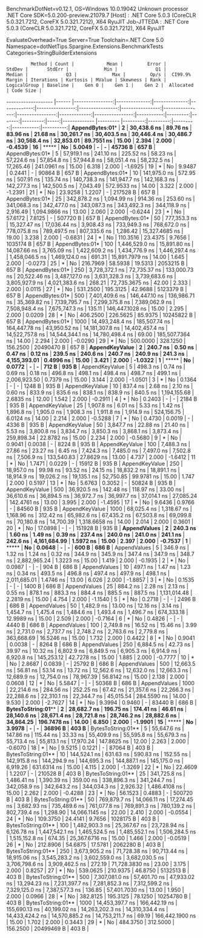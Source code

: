 
BenchmarkDotNet=v0.12.1, OS=Windows 10.0.19042
Unknown processor
.NET Core SDK=5.0.200-preview.21079.7
  [Host]     : .NET Core 5.0.3 (CoreCLR 5.0.321.7212, CoreFX 5.0.321.7212), X64 RyuJIT
  Job-JTTEDA : .NET Core 5.0.3 (CoreCLR 5.0.321.7212, CoreFX 5.0.321.7212), X64 RyuJIT

EvaluateOverhead=True  Server=True  Toolchain=.NET Core 5.0  
Namespace=dotNetTips.Spargine.Extensions.BenchmarkTests  Categories=StringBuilderExtensions  

             Method | Count |            Mean |         Error |        StdDev |       StdErr |             Min |              Q1 |          Median |              Q3 |             Max |         Op/s |  CI99.9% Margin | Iterations | Kurtosis | MValue | Skewness | Rank | LogicalGroup | Baseline |    Gen 0 |    Gen 1 |    Gen 2 |  Allocated | Code Size |
------------------- |------ |----------------:|--------------:|--------------:|-------------:|----------------:|----------------:|----------------:|----------------:|----------------:|-------------:|----------------:|-----------:|---------:|-------:|---------:|-----:|------------- |--------- |---------:|---------:|---------:|-----------:|----------:|
    **AppendBytes:01*** |     **2** |     **30,438.6 ns** |      **89.76 ns** |      **83.96 ns** |     **21.68 ns** |     **30,261.7 ns** |     **30,403.5 ns** |     **30,446.4 ns** |     **30,486.7 ns** |     **30,568.4 ns** |    **32,853.01** |      **89.7551 ns** |      **15.00** |    **2.394** |  **2.000** |  **-0.4539** |   **16** |            ***** |       **No** |   **5.0049** |        **-** |        **-** |    **45736 B** |     **657 B** |
    AppendBytes:01* |     5 |     57,919.1 ns |     241.10 ns |     225.52 ns |     58.23 ns |     57,224.6 ns |     57,854.8 ns |     57,944.8 ns |     58,051.4 ns |     58,232.5 ns |    17,265.46 |     241.0961 ns |      15.00 |    6.318 |  2.000 |  -1.6925 |   19 |            * |       No |   9.9487 |   0.2441 |        - |    90864 B |     657 B |
    AppendBytes:01* |    10 |    141,975.0 ns |     572.95 ns |     507.91 ns |    135.74 ns |    140,738.3 ns |    141,947.7 ns |    142,168.3 ns |    142,277.3 ns |    142,500.5 ns |     7,043.49 |     572.9533 ns |      14.00 |    3.322 |  2.000 |  -1.2391 |   21 |            * |       No |  23.9258 |   1.2207 |        - |   217528 B |     657 B |
    AppendBytes:01* |    25 |    342,878.2 ns |   1,094.99 ns |     914.36 ns |    253.60 ns |    341,068.3 ns |    342,477.0 ns |    343,087.3 ns |    343,492.3 ns |    344,118.9 ns |     2,916.49 |   1,094.9866 ns |      13.00 |    2.060 |  2.000 |  -0.6244 |   23 |            * |       No |  57.6172 |   7.8125 |        - |   507720 B |     657 B |
    AppendBytes:01* |    50 |    777,353.3 ns |  15,327.47 ns |  17,036.44 ns |  3,908.43 ns |    733,949.3 ns |    768,672.0 ns |    778,075.8 ns |    789,497.5 ns |    807,335.6 ns |     1,286.42 |  15,327.4685 ns |      19.00 |    3.238 |  2.000 |  -0.6831 |   24 |            * |       No | 110.3516 |  23.4375 |   9.7656 |  1035174 B |     657 B |
    AppendBytes:01* |   100 |  1,446,529.0 ns |  15,891.80 ns |  14,087.66 ns |  3,765.09 ns |  1,422,609.2 ns |  1,434,776.9 ns |  1,446,297.4 ns |  1,458,046.5 ns |  1,469,124.0 ns |       691.31 |  15,891.7979 ns |      14.00 |    1.645 |  2.000 |  -0.0273 |   25 |            * |       No | 216.7969 |  58.5938 |  19.5313 |  2053215 B |     657 B |
    AppendBytes:01* |   250 |  3,728,372.1 ns |  72,735.37 ns | 133,000.73 ns | 20,522.46 ns |  3,487,127.0 ns |  3,631,328.3 ns |  3,739,683.6 ns |  3,805,927.9 ns |  4,021,383.6 ns |       268.21 |  72,735.3675 ns |      42.00 |    2.333 |  2.000 |   0.0115 |   27 |            * |       No | 531.2500 | 195.3125 |  42.9688 |  5123379 B |     657 B |
    AppendBytes:01* |   500 |  7,401,409.6 ns | 146,447.10 ns | 136,986.71 ns | 35,369.82 ns |  7,139,795.7 ns |  7,299,375.8 ns |  7,389,062.9 ns |  7,508,948.4 ns |  7,675,747.3 ns |       135.11 | 146,447.1028 ns |      15.00 |    2.295 |  2.000 |   0.0209 |   28 |            * |       No | 406.2500 | 226.5625 |  85.9375 | 10245822 B |     657 B |
    AppendBytes:01* |  1000 | 14,493,248.4 ns | 185,507.74 ns | 164,447.78 ns | 43,950.52 ns | 14,181,307.8 ns | 14,402,457.4 ns | 14,522,757.8 ns | 14,544,344.1 ns | 14,780,498.4 ns |        69.00 | 185,507.7364 ns |      14.00 |    2.294 |  2.000 |  -0.0290 |   29 |            * |       No | 500.0000 | 328.1250 | 156.2500 | 20490470 B |     657 B |
     **AppendKeyValue** |     **2** |        **240.7 ns** |       **0.50 ns** |       **0.47 ns** |      **0.12 ns** |        **239.5 ns** |        **240.6 ns** |        **240.7 ns** |        **240.9 ns** |        **241.3 ns** | **4,155,393.01** |       **0.4996 ns** |      **15.00** |    **3.421** |  **2.000** |  **-1.0322** |    **1** |            ***** |       **No** |   **0.0772** |        **-** |        **-** |      **712 B** |     **935 B** |
     AppendKeyValue |     5 |        498.3 ns |       0.74 ns |       0.69 ns |      0.18 ns |        496.8 ns |        498.1 ns |        498.4 ns |        498.7 ns |        499.1 ns | 2,006,923.50 |       0.7379 ns |      15.00 |    3.144 |  2.000 |  -1.0501 |    3 |            * |       No |   0.1364 |        - |        - |     1248 B |     935 B |
     AppendKeyValue |    10 |        837.4 ns |       2.68 ns |       2.10 ns |      0.60 ns |        833.9 ns |        835.6 ns |        838.1 ns |        838.9 ns |        840.5 ns | 1,194,155.68 |       2.6835 ns |      12.00 |    1.542 |  2.000 |  -0.2911 |    4 |            * |       No |   0.2403 |        - |        - |     2184 B |     935 B |
     AppendKeyValue |    25 |      1,907.8 ns |       6.01 ns |       5.33 ns |      1.42 ns |      1,896.8 ns |      1,905.0 ns |      1,908.3 ns |      1,911.8 ns |      1,914.9 ns |   524,156.75 |       6.0124 ns |      14.00 |    2.214 |  2.000 |  -0.5288 |    7 |            * |       No |   0.4730 |   0.0019 |        - |     4336 B |     935 B |
     AppendKeyValue |    50 |      3,847.7 ns |      22.88 ns |      21.40 ns |      5.53 ns |      3,800.8 ns |      3,834.7 ns |      3,850.3 ns |      3,868.1 ns |      3,873.4 ns |   259,898.34 |      22.8782 ns |      15.00 |    2.234 |  2.000 |  -0.5680 |    9 |            * |       No |   0.9041 |   0.0038 |        - |     8224 B |     935 B |
     AppendKeyValue |   100 |      7,488.3 ns |      27.86 ns |      23.27 ns |      6.45 ns |      7,424.3 ns |      7,485.0 ns |      7,497.0 ns |      7,502.8 ns |      7,506.9 ns |   133,540.83 |      27.8629 ns |      13.00 |    4.737 |  2.000 |  -1.6412 |   11 |            * |       No |   1.7471 |   0.0229 |        - |    15912 B |     935 B |
     AppendKeyValue |   250 |     18,957.0 ns |      99.98 ns |      93.52 ns |     24.15 ns |     18,832.2 ns |     18,891.1 ns |     18,914.9 ns |     19,026.2 ns |     19,135.1 ns |    52,750.85 |      99.9781 ns |      15.00 |    1.747 |  2.000 |   0.5197 |   13 |            * |       No |   5.6763 |   0.3052 |        - |    50824 B |     935 B |
     AppendKeyValue |   500 |     36,920.5 ns |     142.48 ns |     118.97 ns |     33.00 ns |     36,610.6 ns |     36,894.5 ns |     36,972.7 ns |     36,997.7 ns |     37,014.1 ns |    27,085.24 |     142.4761 ns |      13.00 |    3.995 |  2.000 |  -1.4595 |   17 |            * |       No |   9.6436 |   0.9766 |        - |    84560 B |     935 B |
     AppendKeyValue |  1000 |     68,025.4 ns |   1,318.67 ns |   1,168.96 ns |    312.42 ns |     65,982.6 ns |     67,435.2 ns |     67,503.8 ns |     69,099.8 ns |     70,180.8 ns |    14,700.39 |   1,318.6658 ns |      14.00 |    2.014 |  2.000 |   0.3601 |   20 |            * |       No |  17.0898 |        - |        - |   151928 B |     935 B |
       **AppendValues** |     **2** |        **240.3 ns** |       **1.60 ns** |       **1.49 ns** |      **0.39 ns** |        **237.4 ns** |        **240.0 ns** |        **241.0 ns** |        **241.1 ns** |        **242.6 ns** | **4,161,684.99** |       **1.5972 ns** |      **15.00** |    **2.397** |  **2.000** |  **-0.7537** |    **1** |            ***** |       **No** |   **0.0648** |        **-** |        **-** |      **600 B** |     **686 B** |
       AppendValues |     5 |        346.9 ns |       1.32 ns |       1.24 ns |      0.32 ns |        344.9 ns |        345.9 ns |        347.4 ns |        347.9 ns |        348.7 ns | 2,882,965.24 |       1.3223 ns |      15.00 |    1.419 |  2.000 |  -0.1935 |    2 |            * |       No |   0.0987 |        - |        - |      904 B |     686 B |
       AppendValues |    10 |        497.1 ns |       1.47 ns |       1.23 ns |      0.34 ns |        493.5 ns |        496.8 ns |        497.4 ns |        497.9 ns |        498.1 ns | 2,011,685.01 |       1.4746 ns |      13.00 |    6.026 |  2.000 |  -1.8857 |    3 |            * |       No |   0.1535 |        - |        - |     1400 B |     686 B |
       AppendValues |    25 |        884.2 ns |       2.28 ns |       2.13 ns |      0.55 ns |        878.1 ns |        883.3 ns |        884.4 ns |        885.5 ns |        887.5 ns | 1,131,014.48 |       2.2819 ns |      15.00 |    4.754 |  2.000 |  -1.1540 |    5 |            * |       No |   0.2718 |        - |        - |     2496 B |     686 B |
       AppendValues |    50 |      1,482.9 ns |      13.00 ns |      12.16 ns |      3.14 ns |      1,454.7 ns |      1,475.4 ns |      1,484.6 ns |      1,493.4 ns |      1,496.7 ns |   674,333.18 |      12.9989 ns |      15.00 |    2.509 |  2.000 |  -0.7164 |    6 |            * |       No |   0.4826 |        - |        - |     4440 B |     686 B |
       AppendValues |   100 |      2,749.8 ns |      16.52 ns |      15.46 ns |      3.99 ns |      2,731.0 ns |      2,737.7 ns |      2,748.2 ns |      2,763.6 ns |      2,779.8 ns |   363,668.69 |      16.5246 ns |      15.00 |    1.732 |  2.000 |   0.4422 |    8 |            * |       No |   0.9041 |   0.0038 |        - |     8264 B |     686 B |
       AppendValues |   250 |      6,884.5 ns |      42.73 ns |      39.97 ns |     10.32 ns |      6,802.9 ns |      6,849.5 ns |      6,905.3 ns |      6,914.9 ns |      6,920.8 ns |   145,253.12 |      42.7278 ns |      15.00 |    1.885 |  2.000 |  -0.7777 |   10 |            * |       No |   2.8687 |   0.0839 |        - |    25792 B |     686 B |
       AppendValues |   500 |     12,663.5 ns |      56.81 ns |      53.14 ns |     13.72 ns |     12,562.6 ns |     12,632.0 ns |     12,663.3 ns |     12,689.9 ns |     12,754.0 ns |    78,967.39 |      56.8142 ns |      15.00 |    2.138 |  2.000 |   0.0608 |   12 |            * |       No |   5.5847 |        - |        - |    50368 B |     686 B |
       AppendValues |  1000 |     22,214.6 ns |     284.56 ns |     252.25 ns |     67.42 ns |     21,357.6 ns |     22,266.3 ns |     22,288.6 ns |     22,310.1 ns |     22,344.7 ns |    45,015.54 |     284.5590 ns |      14.00 |    9.530 |  2.000 |  -2.7627 |   14 |            * |       No |   9.3994 |   0.9460 |        - |    83440 B |     686 B |
 **BytesToString:01**** |     **2** |     **28,682.7 ns** |     **196.75 ns** |     **174.41 ns** |     **46.61 ns** |     **28,140.6 ns** |     **28,671.4 ns** |     **28,721.8 ns** |     **28,746.2 ns** |     **28,882.6 ns** |    **34,864.25** |     **196.7478 ns** |      **14.00** |    **6.850** |  **2.000** |  **-1.9901** |   **15** |            ***** |       **No** |   **3.9978** |        **-** |        **-** |    **36896 B** |     **403 B** |
 BytesToString:01** |     5 |     55,647.6 ns |     147.86 ns |     115.44 ns |     33.33 ns |     55,409.9 ns |     55,595.8 ns |     55,679.3 ns |     55,713.4 ns |     55,813.1 ns |    17,970.24 |     147.8625 ns |      12.00 |    2.263 |  2.000 |  -0.6070 |   18 |            * |       No |   9.5215 |   0.1221 |        - |    87064 B |     403 B |
 BytesToString:01** |    10 |    144,524.1 ns |     631.63 ns |     590.83 ns |    152.55 ns |    142,915.8 ns |    144,294.9 ns |    144,695.3 ns |    144,887.1 ns |    145,175.0 ns |     6,919.26 |     631.6314 ns |      15.00 |    4.115 |  2.000 |  -1.3269 |   22 |            * |       No |  22.4609 |   1.2207 |        - |   210528 B |     403 B |
 BytesToString:01** |    25 |    341,725.8 ns |   1,486.41 ns |   1,390.39 ns |    359.00 ns |    338,896.3 ns |    341,244.7 ns |    342,058.9 ns |    342,643.2 ns |    344,034.3 ns |     2,926.32 |   1,486.4108 ns |      15.00 |    2.262 |  2.000 |  -0.4288 |   23 |            * |       No |  56.1523 |   0.4883 |        - |   500720 B |     403 B |
 BytesToString:01** |    50 |    769,879.7 ns |  14,066.11 ns |  17,274.45 ns |  3,682.93 ns |    735,489.6 ns |    761,077.8 ns |    769,891.3 ns |    780,139.2 ns |    802,739.4 ns |     1,298.90 |  14,066.1145 ns |      22.00 |    2.410 |  2.000 |  -0.0554 |   24 |            * |       No | 109.3750 |  24.4141 |   9.7656 |  1028175 B |     403 B |
 BytesToString:01** |   100 |  1,482,903.3 ns |  25,367.67 ns |  23,728.94 ns |  6,126.78 ns |  1,447,542.1 ns |  1,465,524.5 ns |  1,485,552.1 ns |  1,506,284.5 ns |  1,515,152.8 ns |       674.35 |  25,367.6716 ns |      15.00 |    1.466 |  2.000 |  -0.0519 |   26 |            * |       No | 212.8906 |  54.6875 |  17.5781 |  2062280 B |     403 B |
 BytesToString:01** |   250 |  3,673,905.2 ns |  71,728.38 ns |  90,713.44 ns | 18,915.06 ns |  3,545,283.2 ns |  3,602,559.0 ns |  3,682,030.5 ns |  3,706,798.6 ns |  3,909,462.5 ns |       272.19 |  71,728.3830 ns |      23.00 |    3.175 |  2.000 |   0.8257 |   27 |            * |       No | 539.0625 | 210.9375 |  46.8750 |  5132513 B |     403 B |
 BytesToString:01** |   500 |  7,307,081.0 ns |  57,401.70 ns |  47,933.02 ns | 13,294.23 ns |  7,231,397.7 ns |  7,281,852.3 ns |  7,312,599.2 ns |  7,329,125.0 ns |  7,387,577.3 ns |       136.85 |  57,401.7030 ns |      13.00 |    1.950 |  2.000 |   0.0966 |   28 |            * |       No | 382.8125 | 195.3125 |  78.1250 | 10254780 B |     403 B |
 BytesToString:01** |  1000 | 14,453,397.7 ns | 166,442.19 ns | 155,690.13 ns | 40,199.02 ns | 14,263,202.3 ns | 14,310,334.4 ns | 14,433,424.2 ns | 14,570,885.2 ns | 14,753,211.7 ns |        69.19 | 166,442.1900 ns |      15.00 |    1.702 |  2.000 |   0.3443 |   29 |            * |       No | 484.3750 | 312.5000 | 156.2500 | 20499469 B |     403 B |
